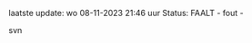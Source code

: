 laatste update: 
wo 08-11-2023 21:46   uur 
Status: FAALT - fout - 
<div class="service R">svn</div>